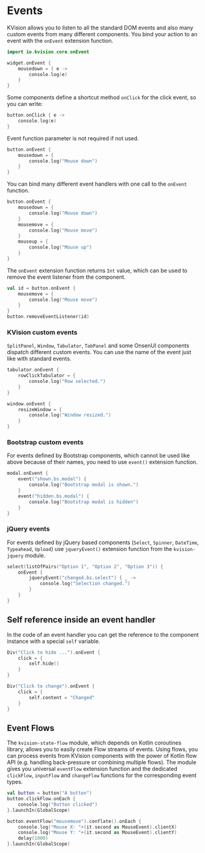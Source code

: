 # Events

KVision allows you to listen to all the standard DOM events and also many custom events from many different components. You bind your action to an event with the `onEvent` extension function.

```kotlin
import io.kvision.core.onEvent

widget.onEvent {
    mousedown = { e ->
        console.log(e)
    }
}
```

Some components define a shortcut method `onClick` for the click event, so you can write:

```kotlin
button.onClick { e ->
    console.log(e)
}
```

Event function parameter is not required if not used.

```kotlin
button.onEvent {
    mousedown = {
        console.log("Mouse down")
    }
}
```

You can bind many different event handlers with one call to the `onEvent` function.

```kotlin
button.onEvent {
    mousedown = {
        console.log("Mouse down")
    }
    mousemove = {
        console.log("Mouse move")
    }
    mouseup = {
        console.log("Mouse up")
    }
}
```

The `onEvent` extension function returns `Int` value, which can be used to remove the event listener from the component.

```kotlin
val id = button.onEvent {
    mousemove = {
        console.log("Mouse move")
    }
}
button.removeEventListener(id)
```

### KVision custom events

`SplitPanel`, `Window`, `Tabulator`, `TabPanel` and some OnsenUI components dispatch different custom events. You can use the name of the event just like with standard events. 

```kotlin
tabulator.onEvent {
    rowClickTabulator = {
        console.log("Row selected.")
    }
}

window.onEvent {
    resizeWindow = {
        console.log("Window resized.")
    }
}
```

###  Bootstrap custom events

For events defined by Bootstrap components, which cannot be used like above because of their names, you need to use `event()` extension function.

```kotlin
modal.onEvent {
    event("shown.bs.modal") {
        console.log("Bootstrap modal is shown.")
    }
    event("hidden.bs.modal") {
        console.log("Bootstrap modal is hidden")
    }
}
```

### jQuery events

For events defined by jQuery based components \(`Select`, `Spinner`, `DateTime`, `Typeahead`, `Upload`\) use `jqueryEvent()` extension function from the `kvision-jquery` module.

```kotlin
select(listOfPairs("Option 1", "Option 2", "Option 3")) {
    onEvent {
        jqueryEvent("changed.bs.select") { _ ->
            console.log("Selection changed.")
        }
    }
}
```

## Self reference inside an event handler

In the code of an event handler you can get the reference to the component instance with a special `self` variable.

```kotlin
Div("Click to hide ...").onEvent {
    click = {
        self.hide()
    }
}

Div("Click to change").onEvent {
    click = {
        self.content = "Changed"
    }
}
```

## Event Flows

The `kvision-state-flow` module, which depends on Kotlin coroutines library, allows you to easily create Flow streams of events. Using flows, you can process events from KVision components with the power of Kotlin flow API \(e.g. handling back-pressure or combining multiple flows\). The module gives you universal `eventFlow` extension function and the dedicated `clickFlow`, `inputFlow` and `changeFlow` functions for the corresponding event types.

```kotlin
val button = button("A button")
button.clickFlow.onEach {
    console.log("Button clicked")
}.launchIn(GlobalScope)

button.eventFlow("mousemove").conflate().onEach {
    console.log("Mouse X: "+(it.second as MouseEvent).clientX)
    console.log("Mouse Y: "+(it.second as MouseEvent).clientY)
    delay(1000)
}.launchIn(GlobalScope)
```

